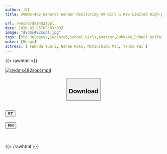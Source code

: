 ```yaml
---
author: j91
title: DVDMS-482 General Gender Monitoring AV Girl ○ Raw Limited High-priced Part-time Job Planning! Non-stop Semen Bukkake While Interviewing Amateur Girls ○ Students Who Go To A Famous Advance School Who Called Out On The Way Home From School! A Total Of 55 Cum Shots Of Concentrated Sperm Accumulated In A Pool, And Uniforms, Hair, And Even The Face Are Moistened With Sperm! Naive J ○ Oma ... 3

url: /was/dvdms482sopl
date: 2020-02-25T09:03:00Z
image: "dvdms482sopl.jpg"
tags: [Old Releases,Censored,School Girls,Amateur,Bukkake,School Uniform,Huge Cock	 ]
maker: [Deeps]
actress: [ Fukada Yuuri, Nanae Koko, Mitsushima Miu, Tenma Yui ]
---
```



{{< rawhtml >}}

<div class="video" data-videoid="k9eRW6Ax2ATQzA">
    <a href="javascript:;">
        <img src="/was/dvdms482sopl/dvdms482sopl.jpg" width="WIDTH" height="HEIGHT" alt="dvdms482sopl.mp4" loading="lazy">
    </a>
</div>

<script type="text/javascript" src="https://j91.asia/asset/on-demand-st.js"></script>

<br>
  <link rel="stylesheet" href="https://j91.asia/asset/bs5.css">
  
  <center>
  <button class="btn btn-primary" type="button" data-bs-toggle="collapse" data-bs-target=".multi-collapse" aria-expanded="false" aria-controls="multiCollapseExample1 multiCollapseExample2"><h2>Download</h2></button></center>
</p>
<div class="row">
  <div class="col">
    <div class="collapse multi-collapse" id="multiCollapseExample1">
      <div class="card card-body">
	      	      <br>
<div class="buttons">  
<a href="https://streamtape.to/v/k9eRW6Ax2ATQzA" target="_blank"><button class="btn-hover color-3"><i class="fa fa-download"></i> ST</button></a></div>
    </div>
  </div>
</div>
  <div class="col">
    <div class="collapse multi-collapse" id="multiCollapseExample2">
      <div class="card card-body">
	      <br>
<div class="buttons">
    <a href="https://filemoon.sx/d/9hlhfx1qssvx" target="_blank"><button class="btn-hover color-8"><i class="fa fa-download"></i> FM</button></a></div>
<br><br>
      </div>
    </div>
  </div>
</div>

{{< /rawhtml >}}